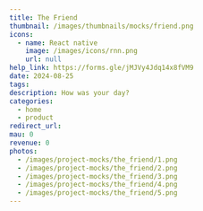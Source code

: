 ```yaml
---
title: The Friend
thumbnail: /images/thumbnails/mocks/friend.png
icons:
  - name: React native
    image: /images/icons/rnn.png
    url: null
help_link: https://forms.gle/jMJVy4Jdq14x8fVM9
date: 2024-08-25
tags:
description: How was your day?
categories:
  - home
  - product
redirect_url:
mau: 0
revenue: 0
photos:
  - /images/project-mocks/the_friend/1.png
  - /images/project-mocks/the_friend/2.png
  - /images/project-mocks/the_friend/3.png
  - /images/project-mocks/the_friend/4.png
  - /images/project-mocks/the_friend/5.png
---
```

